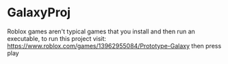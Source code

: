 # GalaxyProj

Roblox games aren't typical games that you install and then run an executable,
to run this project visit:
https://www.roblox.com/games/13962955084/Prototype-Galaxy
then press play
